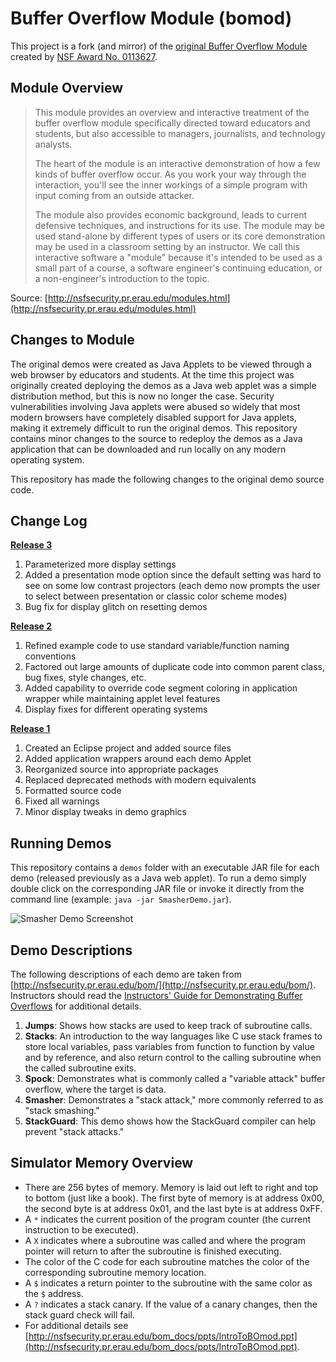 # Buffer Overflow Module (bomod)
This project is a fork (and mirror) of the [original Buffer Overflow Module](http://nsfsecurity.pr.erau.edu/bom/) created by [NSF Award No. 0113627](http://www.nsf.gov/awardsearch/showAward?AWD_ID=0113627).

## Module Overview

> This module provides an overview and interactive treatment of the buffer overflow module specifically directed toward educators and students, but also accessible to managers, journalists, and technology analysts.
> 
> The heart of the module is an interactive demonstration of how a few kinds of buffer overflow occur. As you work your way through the interaction, you'll see the inner workings of a simple program with input coming from an outside attacker.
> 
> The module also provides economic background, leads to current defensive techniques, and instructions for its use. The module may be used stand-alone by different types of users or its core demonstration may be used in a classroom setting by an instructor. We call this interactive software a "module" because it's intended to be used as a small part of a course, a software engineer's continuing education, or a non-engineer's introduction to the topic.

Source: [http://nsfsecurity.pr.erau.edu/modules.html](http://nsfsecurity.pr.erau.edu/modules.html)

## Changes to Module
The original demos were created as Java Applets to be viewed through a web browser by educators and students.  At the time this project was originally created deploying the demos as a Java web applet was a simple distribution method, but this is now no longer the case.  Security vulnerabilities involving Java applets were abused so widely that most modern browsers have completely disabled support for Java applets, making it extremely difficult to run the original demos.  This repository contains minor changes to the source to redeploy the demos as a Java application that can be downloaded and run locally on any modern operating system.

This repository has made the following changes to the original demo source code.

## Change Log

**[Release 3](https://github.com/benjholla/bomod/releases/tag/bomod_r3)**

1. Parameterized more display settings
2. Added a presentation mode option since the default setting was hard to see on some low contrast projectors (each demo now prompts the user to select between presentation or classic color scheme modes)
3. Bug fix for display glitch on resetting demos

**[Release 2](https://github.com/benjholla/bomod/releases/tag/bomod_r2)**

1. Refined example code to use standard variable/function naming conventions
2. Factored out large amounts of duplicate code into common parent class, bug fixes, style changes, etc.
3. Added capability to override code segment coloring in application wrapper while maintaining applet level features
4. Display fixes for different operating systems

**[Release 1](https://github.com/benjholla/bomod/releases/tag/bomod_r1)**

1. Created an Eclipse project and added source files
2. Added application wrappers around each demo Applet
3. Reorganized source into appropriate packages
4. Replaced deprecated methods with modern equivalents
5. Formatted source code
6. Fixed all warnings
7. Minor display tweaks in demo graphics

## Running Demos
This repository contains a `demos` folder with an executable JAR file for each demo (released previously as a Java web applet). To run a demo simply double click on the corresponding JAR file or invoke it directly from the command line (example: `java -jar SmasherDemo.jar`).

![Smasher Demo Screenshot](screenshot.png)

## Demo Descriptions
The following descriptions of each demo are taken from [http://nsfsecurity.pr.erau.edu/bom/](http://nsfsecurity.pr.erau.edu/bom/).  Instructors should read the [Instructors' Guide for Demonstrating Buffer Overflows](http://nsfsecurity.pr.erau.edu/bom_docs/Demos/script.html) for additional details.

1. **Jumps**: Shows how stacks are used to keep track of subroutine calls.
2. **Stacks**: An introduction to the way languages like C use stack frames to store local variables, pass variables from function to function by value and by reference, and also return control to the calling subroutine when the called subroutine exits. 
3. **Spock**: Demonstrates what is commonly called a "variable attack" buffer overflow, where the target is data. 
4. **Smasher**: Demonstrates a "stack attack," more commonly referred to as "stack smashing." 
5. **StackGuard**: This demo shows how the StackGuard compiler can help prevent "stack attacks." 

## Simulator Memory Overview
- There are 256 bytes of memory.  Memory is laid out left to right and top to bottom (just like a book).  The first byte of memory is at address 0x00, the second byte is at address 0x01, and the last byte is at address 0xFF.
- A `*` indicates the current position of the program counter (the current instruction to be executed).
- A `X` indicates where a subroutine was called and where the program pointer will return to after the subroutine is finished executing.
- The color of the C code for each subroutine matches the color of the corresponding subroutine memory location.
- A `$` indicates a return pointer to the subroutine with the same color as the `$` address.
- A `?` indicates a stack canary.  If the value of a canary changes, then the stack guard check will fail.
- For additional details see [http://nsfsecurity.pr.erau.edu/bom_docs/ppts/IntroToBOmod.ppt](http://nsfsecurity.pr.erau.edu/bom_docs/ppts/IntroToBOmod.ppt).
